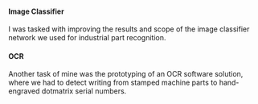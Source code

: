 #### Image Classifier

I was tasked with improving the results and scope of the image classifier network we used for industrial part recognition.

#### OCR

Another task of mine was the prototyping of an OCR software solution, where we had to detect writing from stamped machine parts to hand-engraved dotmatrix serial numbers.